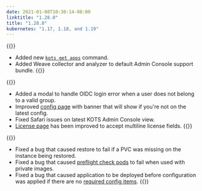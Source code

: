 ```yaml
---
date: 2021-01-08T10:30:14-08:00
linktitle: "1.28.0"
title: "1.28.0"
kubernetes: "1.17, 1.18, and 1.19"
---
```


{{<features>}}
* Added new [`kots get apps`](/kots-cli/get/) command.
* Added Weave collector and analyzer to default Admin Console support bundle.
{{</features>}}

{{<changes>}}
* Added a modal to handle OIDC login error when a user does not belong to a valid group.
* Improved [config page](https://kots.io/kotsadm/installing/online-install/#config-screen) with banner that will show if you're not on the latest config.
* Fixed Safari issues on latest KOTS Admin Console view.
* [License page](https://kots.io/kotsadm/updating/license-updates/) has been improved to accept multiline license fields.
{{</changes>}}

{{<fixes>}}
* Fixed a bug that caused restore to fail if a PVC was missing on the instance being restored.
* Fixed a bug that caused [preflight check pods](https://troubleshoot.sh/docs/collect/run/) to fail when used with private images.
* Fixed a bug that caused application to be deployed before configuration was applied if there are no [required config items](https://kots.io/reference/v1beta1/config/#required).
{{</fixes>}}
